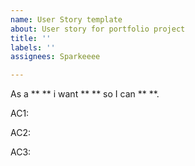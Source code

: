 ```yaml
---
name: User Story template
about: User story for portfolio project
title: ''
labels: ''
assignees: Sparkeeee

---
```


As a ** ** i want ** ** so I can ** **.

AC1:

AC2: 

AC3:
